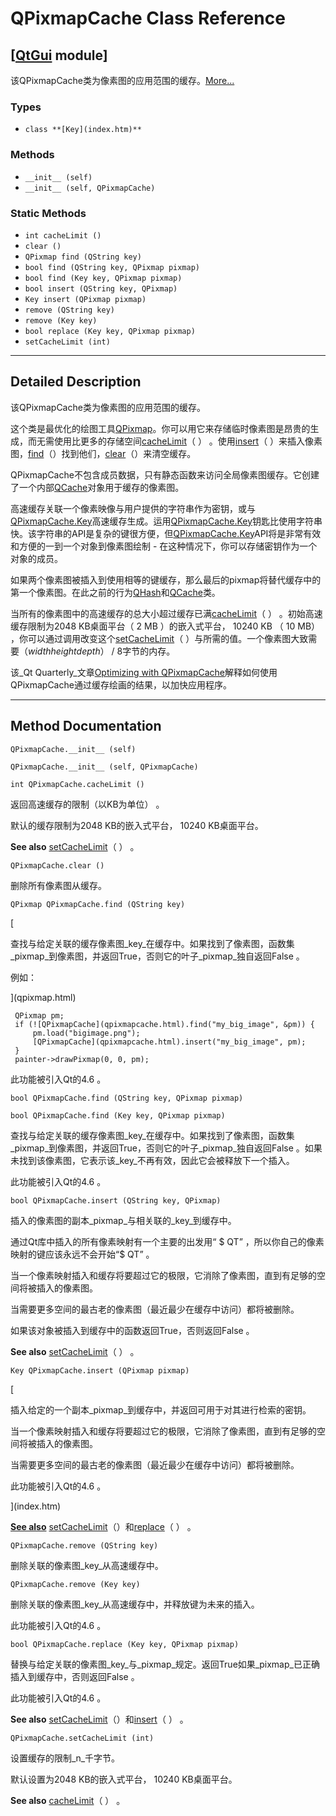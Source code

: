 # QPixmapCache Class Reference

## [[QtGui](index.htm) module]

该QPixmapCache类为像素图的应用范围的缓存。[More...](#details)

### Types

*   `class **[Key](index.htm)**`

### Methods

*   `__init__ (self)`
*   `__init__ (self, QPixmapCache)`

### Static Methods

*   `int cacheLimit ()`
*   `clear ()`
*   `QPixmap find (QString key)`
*   `bool find (QString key, QPixmap pixmap)`
*   `bool find (Key key, QPixmap pixmap)`
*   `bool insert (QString key, QPixmap)`
*   `Key insert (QPixmap pixmap)`
*   `remove (QString key)`
*   `remove (Key key)`
*   `bool replace (Key key, QPixmap pixmap)`
*   `setCacheLimit (int)`

* * *

## Detailed Description

该QPixmapCache类为像素图的应用范围的缓存。

这个类是最优化的绘图工具[QPixmap](qpixmap.html)。你可以用它来存储临时像素图是昂贵的生成，而无需使用比更多的存储空间[cacheLimit](qpixmapcache.html#cacheLimit)（ ） 。使用[insert](qpixmapcache.html#insert)（ ）来插入像素图，[find](qpixmapcache.html#find)（）找到他们，[clear](qpixmapcache.html#clear)（）来清空缓存。

QPixmapCache不包含成员数据，只有静态函数来访问全局像素图缓存。它创建了一个内部[QCache](index.htm)对象用于缓存的像素图。

高速缓存关联一个像素映像与用户提供的字符串作为密钥，或与[QPixmapCache.Key](index.htm)高速缓存生成。运用[QPixmapCache.Key](index.htm)钥匙比使用字符串快。该字符串的API是复杂的键很方便，但[QPixmapCache.Key](index.htm)API将是非常有效和方便的一到一个对象到像素图绘制 - 在这种情况下，你可以存储密钥作为一个对象的成员。

如果两个像素图被插入到使用相等的键缓存，那么最后的pixmap将替代缓存中的第一个像素图。在此之前的行为[QHash](index.htm)和[QCache](index.htm)类。

当所有的像素图中的高速缓存的总大小超过缓存已满[cacheLimit](qpixmapcache.html#cacheLimit)（ ） 。初始高速缓存限制为2048 KB桌面平台（ 2 MB ）的嵌入式平台， 10240 KB （ 10 MB） ，你可以通过调用改变这个[setCacheLimit](qpixmapcache.html#setCacheLimit)（ ）与所需的值。一个像素图大致需要（_width_*_height_*_depth_） / 8字节的内存。

该_Qt Quarterly_文章[Optimizing with QPixmapCache](http://qt.nokia.com/doc/qq/qq12-qpixmapcache.html)解释如何使用QPixmapCache通过缓存绘画的结果，以加快应用程序。

* * *

## Method Documentation

```
QPixmapCache.__init__ (self)
```

```
QPixmapCache.__init__ (self, QPixmapCache)
```

```
int QPixmapCache.cacheLimit ()
```

返回高速缓存的限制（以KB为单位） 。

默认的缓存限制为2048 KB的嵌入式平台， 10240 KB桌面平台。

**See also** [setCacheLimit](qpixmapcache.html#setCacheLimit)（ ） 。

```
QPixmapCache.clear ()
```

删除所有像素图从缓存。

```
QPixmap QPixmapCache.find (QString key)
```

[

查找与给定关联的缓存像素图_key_在缓存中。如果找到了像素图，函数集_pixmap_到像素图，并返回True，否则它的叶子_pixmap_独自返回False 。

例如：

](qpixmap.html)

```
 QPixmap pm;
 if (![QPixmapCache](qpixmapcache.html).find("my_big_image", &pm)) {
     pm.load("bigimage.png");
     [QPixmapCache](qpixmapcache.html).insert("my_big_image", pm);
 }
 painter->drawPixmap(0, 0, pm);

```

此功能被引入Qt的4.6 。

```
bool QPixmapCache.find (QString key, QPixmap pixmap)
```

```
bool QPixmapCache.find (Key key, QPixmap pixmap)
```

查找与给定关联的缓存像素图_key_在缓存中。如果找到了像素图，函数集_pixmap_到像素图，并返回True，否则它的叶子_pixmap_独自返回False 。如果未找到该像素图，它表示该_key_不再有效，因此它会被释放下一个插入。

此功能被引入Qt的4.6 。

```
bool QPixmapCache.insert (QString key, QPixmap)
```

插入的像素图的副本_pixmap_与相关联的_key_到缓存中。

通过Qt库中插入的所有像素映射有一个主要的出发用“ $ QT” ，所以你自己的像素映射的键应该永远不会开始“$ QT” 。

当一个像素映射插入和缓存将要超过它的极限，它消除了像素图，直到有足够的空间将被插入的像素图。

当需要更多空间的最古老的像素图（最近最少在缓存中访问）都将被删除。

如果该对象被插入到缓存中的函数返回True，否则返回False 。

**See also** [setCacheLimit](qpixmapcache.html#setCacheLimit)（ ） 。

```
Key QPixmapCache.insert (QPixmap pixmap)
```

[

插入给定的一个副本_pixmap_到缓存中，并返回可用于对其进行检索的密钥。

当一个像素映射插入和缓存将要超过它的极限，它消除了像素图，直到有足够的空间将被插入的像素图。

当需要更多空间的最古老的像素图（最近最少在缓存中访问）都将被删除。

此功能被引入Qt的4.6 。

](index.htm)

[**See also**](index.htm) [setCacheLimit](qpixmapcache.html#setCacheLimit)（）和[replace](qpixmapcache.html#replace)（ ） 。

```
QPixmapCache.remove (QString key)
```

删除关联的像素图_key_从高速缓存中。

```
QPixmapCache.remove (Key key)
```

删除关联的像素图_key_从高速缓存中，并释放键为未来的插入。

此功能被引入Qt的4.6 。

```
bool QPixmapCache.replace (Key key, QPixmap pixmap)
```

替换与给定关联的像素图_key_与_pixmap_规定。返回True如果_pixmap_已正确插入到缓存中，否则返回False 。

此功能被引入Qt的4.6 。

**See also** [setCacheLimit](qpixmapcache.html#setCacheLimit)（）和[insert](qpixmapcache.html#insert)（ ） 。

```
QPixmapCache.setCacheLimit (int)
```

设置缓存的限制_n_千字节。

默认设置为2048 KB的嵌入式平台， 10240 KB桌面平台。

**See also** [cacheLimit](qpixmapcache.html#cacheLimit)（ ） 。